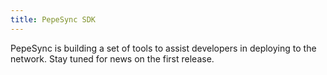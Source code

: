 ```yaml
---
title: PepeSync SDK
---
```


PepeSync is building a set of tools to assist developers in deploying to the network. Stay tuned for news on the first release.
